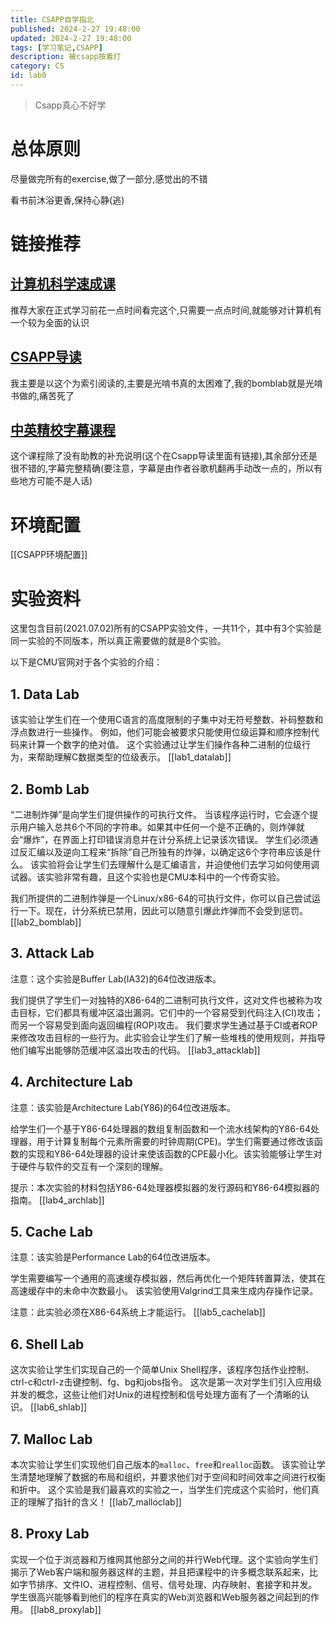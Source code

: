 ```yaml
---
title: CSAPP自学指北
published: 2024-2-27 19:48:00
updated: 2024-2-27 19:48:00
tags: [学习笔记,CSAPP]
description: 被csapp按着打
category: CS
id: lab0
---
```


> Csapp真心不好学

# 总体原则

尽量做完所有的exercise,做了一部分,感觉出的不错

看书前沐浴更香,保持心静(逃)
# 链接推荐

## [计算机科学速成课](https://www.bilibili.com/video/BV1EW411u7th)

 推荐大家在正式学习前花一点时间看完这个,只需要一点点时间,就能够对计算机有一个较为全面的认识

## [CSAPP导读](https://fengmuzi2003.gitbook.io/csapp3e/)

我主要是以这个为索引阅读的,主要是光啃书真的太困难了,我的bomblab就是光啃书做的,痛苦死了

## [中英精校字幕课程](https://www.bilibili.com/video/BV1iW411d7hd)

这个课程除了没有助教的补充说明(这个在Csapp导读里面有链接),其余部分还是很不错的,字幕完整精确(要注意，字幕是由作者谷歌机翻再手动改一点的，所以有些地方可能不是人话)
# 环境配置
[[CSAPP环境配置]]

# 实验资料



这里包含目前(2021.07.02)所有的CSAPP实验文件，一共11个，其中有3个实验是同一实验的不同版本，所以真正需要做的就是8个实验。

以下是CMU官网对于各个实验的介绍：

## 1. Data Lab



该实验让学生们在一个使用C语言的高度限制的子集中对无符号整数、补码整数和浮点数进行一些操作。 例如，他们可能会被要求只能使用位级运算和顺序控制代码来计算一个数字的绝对值。 这个实验通过让学生们操作各种二进制的位级行为，来帮助理解C数据类型的位级表示。
[[lab1_datalab]]

## 2. Bomb Lab

“二进制炸弹”是向学生们提供操作的可执行文件。 当该程序运行时，它会逐个提示用户输入总共6个不同的字符串。如果其中任何一个是不正确的，则炸弹就会“爆炸”，在界面上打印错误消息并在计分系统上记录该次错误。 学生们必须通过反汇编以及逆向工程来“拆除”自己所独有的炸弹，以确定这6个字符串应该是什么。 该实验将会让学生们去理解什么是汇编语言，并迫使他们去学习如何使用调试器。该实验非常有趣，且这个实验也是CMU本科中的一个传奇实验。

我们所提供的二进制炸弹是一个Linux/x86-64的可执行文件，你可以自己尝试运行一下。现在，计分系统已禁用，因此可以随意引爆此炸弹而不会受到惩罚。
[[lab2_bomblab]]

## 3. Attack Lab


注意：这个实验是Buffer Lab(IA32)的64位改进版本。

我们提供了学生们一对独特的X86-64的二进制可执行文件，这对文件也被称为攻击目标，它们都具有缓冲区溢出漏洞。它们中的一个容易受到代码注入(CI)攻击；而另一个容易受到面向返回编程(ROP)攻击。 我们要求学生通过基于CI或者ROP来修改攻击目标的一些行为。此实验会让学生们了解一些堆栈的使用规则，并指导他们编写出能够防范缓冲区溢出攻击的代码。
[[lab3_attacklab]]




## 4. Architecture Lab



注意：该实验是Architecture Lab(Y86)的64位改进版本。

给学生们一个基于Y86-64处理器的数组复制函数和一个流水线架构的Y86-64处理器，用于计算复制每个元素所需要的时钟周期(CPE)。学生们需要通过修改该函数的实现和Y86-64处理器的设计来使该函数的CPE最小化。该实验能够让学生对于硬件与软件的交互有一个深刻的理解。

提示：本次实验的材料包括Y86-64处理器模拟器的发行源码和Y86-64模拟器的指南。
[[lab4_archlab]]


## 5. Cache Lab



注意：该实验是Performance Lab的64位改进版本。

学生需要编写一个通用的高速缓存模拟器，然后再优化一个矩阵转置算法，使其在高速缓存中的未命中次数最小。 该实验使用Valgrind工具来生成内存操作记录。

注意：此实验必须在X86-64系统上才能运行。
[[lab5_cachelab]]


## 6. Shell Lab



这次实验让学生们实现自己的一个简单Unix Shell程序，该程序包括作业控制、ctrl-c和ctrl-z击键控制、fg、bg和jobs指令。 这次是第一次对学生们引入应用级并发的概念，这些让他们对Unix的进程控制和信号处理方面有了一个清晰的认识。
[[lab6_shlab]]

## 7. Malloc Lab


本次实验让学生们实现他们自己版本的`malloc`、`free`和`realloc`函数。 该实验让学生清楚地理解了数据的布局和组织，并要求他们对于空间和时间效率之间进行权衡和折中。 这个实验是我们最喜欢的实验之一，当学生们完成这个实验时，他们真正的理解了指针的含义！
[[lab7_malloclab]]

## 8. Proxy Lab



实现一个位于浏览器和万维网其他部分之间的并行Web代理。这个实验向学生们揭示了Web客户端和服务器这样的主题，并且把课程中的许多概念联系起来，比如字节排序、文件IO、进程控制、信号、信号处理、内存映射、套接字和并发。学生很高兴能够看到他们的程序在真实的Web浏览器和Web服务器之间起到的作用。
[[lab8_proxylab]]





